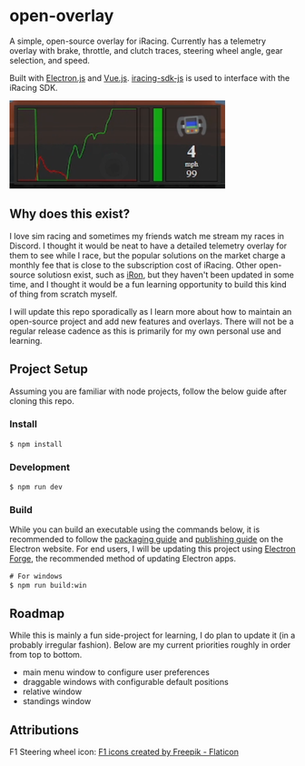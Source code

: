 # open-overlay

A simple, open-source overlay for iRacing. Currently has a telemetry overlay with brake, throttle, and clutch traces, steering wheel angle, gear selection, and speed.

Built with [Electron.js](https://www.electronjs.org/) and [Vue.js](https://vuejs.org/). [iracing-sdk-js](https://github.com/Friss/iracing-sdk-js) is used to interface with the iRacing SDK.

![image](docs/images/overlay-sample.png)

## Why does this exist?

I love sim racing and sometimes my friends watch me stream my races in Discord. I thought it would be neat to have a detailed telemetry overlay for them to see while I race, but the popular solutions on the market charge a monthly fee that is close to the subscription cost of iRacing. Other open-source solutiosn exist, such as [iRon](https://github.com/lespalt/iRon), but they haven't been updated in some time, and I thought it would be a fun learning opportunity to build this kind of thing from scratch myself.

I will update this repo sporadically as I learn more about how to maintain an open-source project and add new features and overlays. There will not be a regular release cadence as this is primarily for my own personal use and learning.

## Project Setup
Assuming you are familiar with node projects, follow the below guide after cloning this repo.

### Install

```
$ npm install
```

### Development

```
$ npm run dev
```

### Build
While you can build an executable using the commands below, it is recommended to follow the [packaging guide](https://www.electronjs.org/docs/latest/tutorial/tutorial-packaging) and [publishing guide](https://www.electronjs.org/docs/latest/tutorial/tutorial-publishing-updating) on the Electron website. For end users, I will be updating this project using [Electron Forge](https://www.electronforge.io/), the recommended method of updating Electron apps.

```
# For windows
$ npm run build:win
```

## Roadmap
While this is mainly a fun side-project for learning, I do plan to update it (in a probably irregular fashion). Below are my current priorities roughly in order from top to bottom.

- main menu window to configure user preferences
- draggable windows with configurable default positions
- relative window
- standings window

## Attributions
F1 Steering wheel icon: <a href="https://www.flaticon.com/free-icons/f1" title="f1 icons">F1 icons created by Freepik - Flaticon</a>
